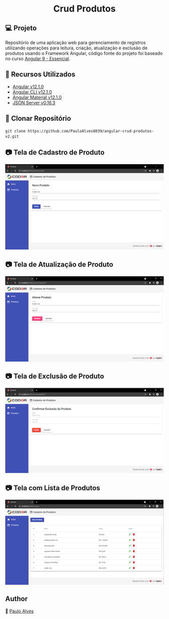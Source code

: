 <h1 align="center">Crud Produtos</h1>

## :computer: Projeto

Repositório de uma aplicação web para gerenciamento de registros utilizando operações para leitura, criação, atualização e exclusão de produtos usando o Framework Angular,
código fonte do projeto foi baseado no curso 
[Angular 9 - Essencial](https://www.cod3r.com.br/courses/angular-9-essencial).

## :wrench: Recursos Utilizados

- [Angular v12.1.0](https://angular.io/)
- [Angular CLI v12.1.0](https://cli.angular.io/)
- [Angular Material v12.1.0](https://material.angular.io/)
- [JSON Server v0.16.3](https://www.npmjs.com/package/json-server)

## :floppy_disk: Clonar Repositório

`git clone https://github.com/PauloAlves8039/angular-crud-produtos-v2.git`

## :camera: Tela de Cadastro de Produto

<p align="center"> <img src="https://github.com/PauloAlves8039/angular-crud-produtos-v2/blob/master/frontend/src/assets/img/screenshot1.png" /></p>

## :camera: Tela de Atualização de Produto

<p align="center"> <img src="https://github.com/PauloAlves8039/angular-crud-produtos-v2/blob/master/frontend/src/assets/img/screenshot2.png" /></p>

## :camera: Tela de Exclusão de Produto

<p align="center"> <img src="https://github.com/PauloAlves8039/angular-crud-produtos-v2/blob/master/frontend/src/assets/img/screenshot3.png" /></p>

## :camera: Tela com Lista de Produtos

<p align="center"> <img src="https://github.com/PauloAlves8039/angular-crud-produtos-v2/blob/master/frontend/src/assets/img/screenshot4.png" /></p>

## Author

:boy: [Paulo Alves](https://github.com/PauloAlves8039)
